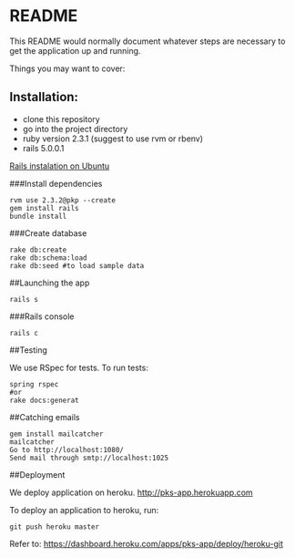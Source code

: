 # README

This README would normally document whatever steps are necessary to get the
application up and running.

Things you may want to cover:

## Installation:

* clone this repository
* go into the project directory
* ruby version 2.3.1 (suggest to use rvm or rbenv)
* rails 5.0.0.1

[Rails instalation on Ubuntu]( http://blog.wilgosz.pl/posts/ruby-on-rails/ruby-on-rails-instalacja-ubuntu-12-04 )

###Install dependencies

    rvm use 2.3.2@pkp --create
    gem install rails
    bundle install

###Create database

    rake db:create
    rake db:schema:load
    rake db:seed #to load sample data

##Launching the app

    rails s

###Rails console

    rails c

##Testing

We use RSpec for tests. To run tests:

    spring rspec
    #or
    rake docs:generat


##Catching emails

    gem install mailcatcher
    mailcatcher
    Go to http://localhost:1080/
    Send mail through smtp://localhost:1025

##Deployment

We deploy application on heroku. http://pks-app.herokuapp.com

To deploy an application to heroku, run:

    git push heroku master

Refer to: https://dashboard.heroku.com/apps/pks-app/deploy/heroku-git